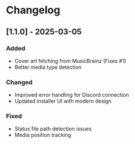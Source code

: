 # Changelog

## [1.1.0] - 2025-03-05
### Added
- Cover art fetching from MusicBrainz (Fixes #1)
- Better media type detection

### Changed
- Improved error handling for Discord connection
- Updated installer UI with modern design

### Fixed
- Status file path detection issues
- Media position tracking